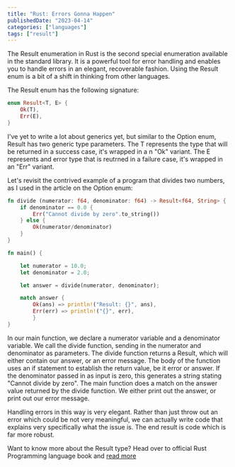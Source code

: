 ```yaml
---
title: "Rust: Errors Gonna Happen"
publishedDate: "2023-04-14"
categories: ["languages"]
tags: ["result"]
---
```


The Result enumeration in Rust is the second special enumeration available in the standard library. It is a powerful tool for error handling and enables you to handle errors in an elegant, recoverable fashion. Using the Result enum is a bit of a shift in thinking from other languages.

The Result enum has the following signature:

```rust
enum Result<T, E> {
	Ok(T),
	Err(E),
}
```

I've yet to write a lot about generics yet, but similar to the Option enum, Result has two generic type parameters. The T represents the type that will be returned in a success case, it's wrapped in a n "Ok" variant. The E represents and error type that is reutrned in a failure case, it's wrapped in an "Err" variant.

Let's revisit the contrived example of a program that divides two numbers, as I used in the article on the Option enum:

```rust
fn divide (numerator: f64, denominator: f64) -> Result<f64, String> {
    if denominator == 0.0 {
		Err("Cannot divide by zero".to_string())
	} else {
		Ok(numerator/denominator)
	}
}

fn main() {

	let numerator = 10.0;
	let denominator = 2.0;

	let answer = divide(numerator, denominator);

	match answer {
		Ok(ans) => println!("Result: {}", ans),
		Err(err) => println!("{}", err),
        }
}
```

In our main function, we declare a numerator variable and a denominator variable. We call the divide function, sending in the numerator and denominator as parameters. The divide function returns a Result, which will either contain our answer, or an error message. The body of the function uses an if statement to establish the return value, be it error or answer. If the denominator passed in as input is zero, this generates a string stating "Cannot divide by zero". The main function does a match on the answer value returned by the divide function. We either print out the answer, or print out our error message.

Handling errors in this way is very elegant. Rather than just throw out an error which could be not very meaningful, we can actually write code that explains very specifically what the issue is. The end result is code which is far more robust.

Want to know more about the Result type? Head over to official Rust Programming language book and [read more](https://doc.rust-lang.org/book/ch09-02-recoverable-errors-with-result.html)
